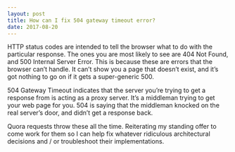 ```yaml
---
layout: post
title: How can I fix 504 gateway timeout error?
date: 2017-08-20
---
```


<p>HTTP status codes are intended to tell the browser what to do with the particular response. The ones you are most likely to see are 404 Not Found, and 500 Internal Server Error. This is because these are errors that the browser can’t handle. It can’t show you a page that doesn’t exist, and it’s got nothing to go on if it gets a super-generic 500.</p><p>504 Gateway Timeout indicates that the server you’re trying to get a response from is acting as a proxy server. It’s a middleman trying to get your web page for you. 504 is saying that the middleman knocked on the real server’s door, and didn’t get a response back.</p><p>Quora requests throw these all the time. Reiterating my standing offer to come work for them so I can help fix whatever ridiculous architectural decisions and / or troubleshoot their implementations.</p>
